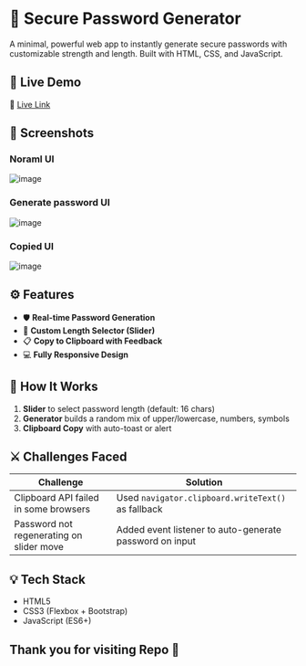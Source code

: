 # 🔐 Secure Password Generator

A minimal, powerful web app to instantly generate secure passwords with customizable strength and length. Built with HTML, CSS, and JavaScript.

## 🚀 Live Demo

🔗 [Live Link](passswordcreate.ccbp.tech)

## 📸 Screenshots
### Noraml UI
![image](https://github.com/user-attachments/assets/0c271d69-d209-4dd7-ae2f-18809efd4897)

### Generate password UI
![image](https://github.com/user-attachments/assets/a5075f3e-71c7-4dad-88ea-8fda93c61135)

### Copied UI
![image](https://github.com/user-attachments/assets/ce81cd90-4135-432d-bc36-9598f4d5c507)




## ⚙️ Features

- 🛡️ **Real-time Password Generation**
- 🔢 **Custom Length Selector (Slider)**
- 📋 **Copy to Clipboard with Feedback**
- 💻 **Fully Responsive Design**

## 🧠 How It Works

1. **Slider** to select password length (default: 16 chars)
2. **Generator** builds a random mix of upper/lowercase, numbers, symbols
4. **Clipboard Copy** with auto-toast or alert

## ⚔️ Challenges Faced
| Challenge | Solution |
|----------|----------|
| Clipboard API failed in some browsers | Used `navigator.clipboard.writeText() ` as fallback |
| Password not regenerating on slider move | Added event listener to auto-generate password on input |


## 💡 Tech Stack

- HTML5
- CSS3 (Flexbox + Bootstrap)
- JavaScript (ES6+)

## Thank you for visiting Repo 💙
